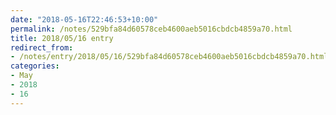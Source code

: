 ```yaml
---
date: "2018-05-16T22:46:53+10:00"
permalink: /notes/529bfa84d60578ceb4600aeb5016cbdcb4859a70.html
title: 2018/05/16 entry
redirect_from:
- /notes/entry/2018/05/16/529bfa84d60578ceb4600aeb5016cbdcb4859a70.html
categories:
- May
- 2018
- 16
---
```

